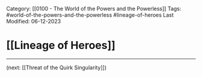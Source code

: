 Category: [[0100 - The World of the Powers and the Powerless]]
Tags: #world-of-the-powers-and-the-powerless #lineage-of-heroes
Last Modified: 06-12-2023

# [[Lineage of Heroes]]

****

(next: [[Threat of the Quirk Singularity]])